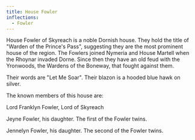 ```yaml
---
title: House Fowler
inflections:
  - Fowler
---
```


 House Fowler of Skyreach is a noble Dornish house. They hold the title of "Warden of the Prince's Pass", suggesting they are the most prominent house of the region. The Fowlers joined Nymeria and House Martell when the Rhoynar invaded Dorne. Since then they have an old feud with the Yronwoods, the Wardens of the Boneway, that fought against them.

Their words are "Let Me Soar". Their blazon is a hooded blue hawk on silver.

The known members of this house are:

Lord Franklyn Fowler, Lord of Skyreach

Jeyne Fowler, his daughter. The first of the Fowler twins.

Jennelyn Fowler, his daughter. The second of the Fowler twins.


